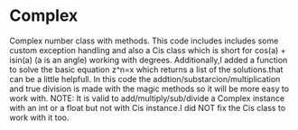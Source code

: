 # Complex
Complex number class with methods.
This code includes includes some custom exception handling and also a Cis class which is short for cos(a) + isin(a) (a is an angle) working with degrees.
Additionally,I added a function to solve the basic equation z^n=x which returns a list of the solutions.that can be a little helpfull.
In this code the addtion/substarcion/multiplication and true division is made with the magic methods so it will be more easy to work with.
NOTE: It is valid to add/multiply/sub/divide a Complex instance with an int or a float but not with Cis instance.I did NOT fix the Cis class to work with it too.
